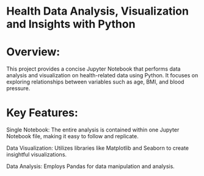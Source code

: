 # Health Data Analysis, Visualization and Insights with Python

# Overview: 
This project provides a concise Jupyter Notebook that performs data analysis and visualization on health-related data using Python. 
It focuses on exploring relationships between variables such as age, BMI, and blood pressure.

# Key Features:

Single Notebook: The entire analysis is contained within one Jupyter Notebook file, making it easy to follow and replicate.

Data Visualization: Utilizes libraries like Matplotlib and Seaborn to create insightful visualizations.

Data Analysis: Employs Pandas for data manipulation and analysis.
